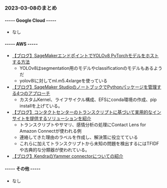 ### 2023-03-08のまとめ

#### ----- Google Cloud -----

- なし

#### ----- AWS -----

- [【ブログ】SageMakerエンドポイントでYOLOv8 PyTorchモデルをホストする方法](https://aws.amazon.com/blogs/machine-learning/hosting-yolov8-pytorch-model-on-amazon-sagemaker-endpoints/)
  - YOLOv8はsegmentation用のモデルやclassificationのモデルもあるようだ
  - yolov8lに対してml.m5.4xlargeを使っている
- [【ブログ】SageMaker StudioのノートブックでPythonパッケージを管理する4つのアプローチ](https://aws.amazon.com/blogs/machine-learning/four-approaches-to-manage-python-packages-in-amazon-sagemaker-studio-notebooks/)
  - カスタムKernel、ライフサイクル構成、EFSにconda環境の作成、pip installを上げている。
- [【ブログ】コンタクトセンターのトランスクリプトに基づいて実用的なインサイトを提供するソリューションを紹介](https://aws.amazon.com/blogs/machine-learning/ai-ml-driven-actionable-insights-and-themes-for-amazon-third-party-sellers-using-aws/)
  - トランスクリプトやサマリ、感情分析の処理にContact Lens for Amazon Connectが使われる例
  - 連絡してきた理由のラベルを作成し、解決策に役立てている
  - これらに加えてトランスクリプトから未知の問題を検出するにはTFIDFや古典的な分類器が使われている。
- [【ブログ】KendraのYammer connectorについての紹介](https://aws.amazon.com/blogs/machine-learning/announcing-the-yammer-connector-for-amazon-kendra/)

#### ----- その他 -----

- なし
